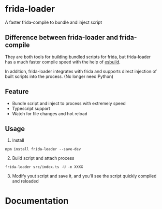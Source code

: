# frida-loader

A faster frida-compile to bundle and inject script

## Difference between frida-loader and frida-compile

They are both tools for building bundled scripts for frida, but frida-loader has a much faster compile speed with the help of [esbuild](https://github.com/evanw/esbuild).

In addition, frida-loader integrates with frida and supports direct injection of built scripts into the process. (No longer need Python)

## Feature

- Bundle script and inject to process with extremely speed
- Typescript support
- Watch for file changes and hot reload

## Usage

1. Install
```
npm install frida-loader --save-dev
```

2. Build script and attach process

```
frida-loader src/index.ts -U -n XXXX
```

3. Modify yout script and save it, and you'll see the script quickly compiled and reloaded


# Documentation

```



```